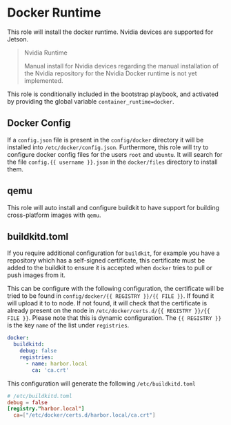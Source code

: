 # Docker Runtime

This role will install the docker runtime. Nvidia devices are supported for Jetson.

> Nvidia Runtime
>
> Manual install for Nvidia devices regarding the manual installation of the Nvidia repository for the Nvidia Docker runtime is not yet implemented.

This role is conditionally included in the bootstrap playbook, and activated by providing the global variable `container_runtime=docker`.

## Docker Config

If a `config.json` file is present in the `config/docker` directory it will be installed into `/etc/docker/config.json`.
Furthermore, this role will try to configure docker config files for the users `root` and `ubuntu`.
It will search for the file `config.{{ username }}.json` in the `docker/files` directory to install them.

## qemu

This role will auto install and configure buildkit to have support for building cross-platform images with `qemu`.

## buildkitd.toml

If you require additional configuration for `buildkit`, for example you have a repository which has a self-signed certificate,
this certificate must be added to the buildkit to ensure it is accepted when `docker` tries to pull or push images from it.

This can be configure with the following configuration, the certificate will be tried to be found in `config/docker/{{ REGISTRY }}/{{ FILE }}`.
If found it will upload it to to node. If not found, it will check that the certificate is already present on the node in `/etc/docker/certs.d/{{ REGISTRY }}/{{ FILE }}`.
Please note that this is dynamic configuration. The `{{ REGISTRY }}` is the key `name` of the list under `registries`.

```yaml
docker:
  buildkitd:
    debug: false
    registries:
      - name: harbor.local
        ca: 'ca.crt'
```

This configuration will generate the following `/etc/buildkitd.toml`

```toml
# /etc/buildkitd.toml
debug = false
[registry."harbor.local"]
  ca=["/etc/docker/certs.d/harbor.local/ca.crt"]
```
